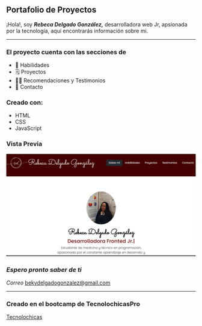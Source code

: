 ## Portafolio de Proyectos
¡Hola!, soy ***Rebeca Delgado González,*** desarrolladora web Jr, apsionada por la tecnología, aquí encontrarás información sobre mi.
________

### El proyecto cuenta con las secciones de 

 - 💪 Habilidades
 - 🗒️ Proyectos
 -  👩‍💻 Recomendaciones y Testimonios
  - 📲 Contacto

### Creado con:
 - HTML
 - CSS
 - JavaScript

### Vista Previa
 ![Proyecto](assets/Sitio.png)

 ### *Espero pronto saber de ti*
 *Correo*
 [bekydelgadogonzalez@gmail.com](mailto:bekydelgadogonzalez@gmail.com) 

_______________

### Creado en el bootcamp de TecnolochicasPro
 [Tecnolochicas](https://tecnolochicas.mx/)